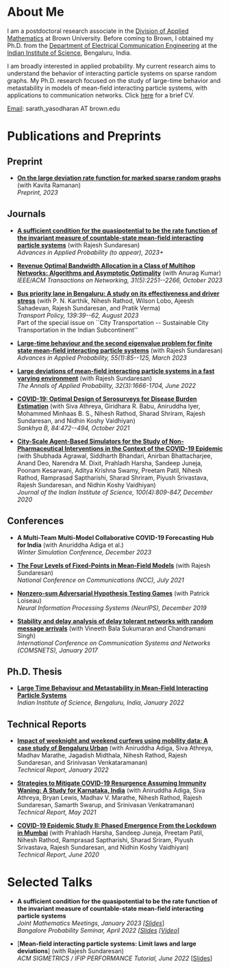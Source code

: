 
# About Me

I am a postdoctoral research associate in the [Division of Applied Mathematics](https://appliedmath.brown.edu/) at Brown University. Before coming to Brown, I obtained my Ph.D. from the [Department of Electrical Communication Engineering](https://ece.iisc.ac.in/) at the [Indian Institute of Science](https://iisc.ac.in/), Bengaluru, India.

I am broadly interested in applied probability. My current research aims to understand the behavior of interacting particle systems on sparse random graphs. My Ph.D. research focused on the study of large-time behavior and metastability in models of mean-field interacting particle systems, with applications to communication networks. Click [here](./files/CV.pdf) for a brief CV.

[Email](mailto:sarath_yasodharan@brown.edu): sarath_yasodharan AT brown.edu

# Publications and Preprints

## Preprint

* [**On the large deviation rate function for marked sparse random graphs**](https://arxiv.org/pdf/2312.16103.pdf) (with Kavita Ramanan)  
*Preprint, 2023*  

## Journals

* [**A sufficient condition for the quasipotential to be the rate function of the invariant measure of countable-state mean-field interacting particle systems**](https://www.google.com/url?q=https%3A%2F%2Farxiv.org%2Fabs%2F2110.12640&sa=D&sntz=1&usg=AOvVaw0HzHtB4rEMqd1qmDOKAelL) (with Rajesh Sundaresan)  
*Advances in Applied Probability (to appear), 2023+*

* [**Revenue Optimal Bandwidth Allocation in a Class of Multihop Networks: Algorithms and Asymptotic Optimality**](https://ieeexplore.ieee.org/document/10061697) (with Anurag Kumar)  
*IEEE/ACM Transactions on Networking, 31(5):2251--2266, October 2023*

* [**Bus priority lane in Bengaluru: A study on its effectiveness and driver stress**](https://www.sciencedirect.com/science/article/pii/S0967070X2300121X#:~:text=The%20study%20finds%20that%20BPLs,and%20the%20level%20of%20enforcement.) (with P. N. Karthik, Nihesh Rathod, Wilson Lobo, Ajeesh Sahadevan, Rajesh Sundaresan, and Pratik Verma)  
*Transport Policy, 139:39--62, August 2023*  
Part of the special issue on ``City Transportation -- Sustainable City Transportation in the Indian Subcontinent''

* [**Large-time behaviour and the second eigenvalue problem for finite state mean-field interacting particle systems**](https://www.cambridge.org/core/journals/advances-in-applied-probability/article/largetime-behaviour-and-the-second-eigenvalue-problem-for-finitestate-meanfield-interacting-particle-systems/0130B85AD92C6C2DB51F9C1FED5367B7) (with Rajesh Sundaresan)  
*Advances in Applied Probability, 55(1):85--125, March 2023*

* [**Large deviations of mean-field interacting particle systems in a fast varying environment**](https://projecteuclid.org/journals/annals-of-applied-probability/volume-32/issue-3/Large-deviations-of-mean-field-interacting-particle-systems-in-a/10.1214/21-AAP1718.short) (with Rajesh Sundaresan)  
*The Annals of Applied Probability, 32(3):1666-1704, June 2022*

* [**COVID-19: Optimal Design of Serosurveys for Disease Burden Estimation**](https://link.springer.com/article/10.1007/s13571-021-00267-w) (with Siva Athreya, Giridhara R. Babu, Aniruddha Iyer, Mohammed Minhaas B. S., Nihesh Rathod, Sharad Shriram, Rajesh Sundaresan, and Nidhin Koshy Vaidhiyan)  
*Sankhya B, 84:472--494, October 2021*

* [**City-Scale Agent-Based Simulators for the Study of Non-Pharmaceutical Interventions in the Context of the COVID-19 Epidemic**](https://link.springer.com/article/10.1007/s41745-020-00211-3)  (with Shubhada Agrawal, Siddharth Bhandari, Anirban Bhattacharjee, Anand Deo, Narendra M. Dixit, Prahladh Harsha, Sandeep Juneja, Poonam Kesarwani, Aditya Krishna Swamy, Preetam Patil, Nihesh Rathod, Ramprasad Saptharishi, Sharad Shriram, Piyush Srivastava, Rajesh Sundaresan, and Nidhin Koshy Vaidhiyan)  
*Journal of the Indian Institute of Science, 100(4):809-847, December 2020*

## Conferences

* **A Multi-Team Multi-Model Collaborative COVID-19 Forecasting Hub for India** (with Anuriddha Adiga et al.)  
*Winter Simulation Conference, December 2023*

* [**The Four Levels of Fixed-Points in Mean-Field Models**](https://ieeexplore.ieee.org/document/9530179) (with Rajesh Sundaresan)  
*National Conference on Communications (NCC), July 2021*

* [**Nonzero-sum Adversarial Hypothesis Testing Games**](https://papers.nips.cc/paper/2019/hash/f2e84d98d6dc0c7acd56b40509355666-Abstract.html) (with Patrick Loiseau)  
*Neural Information Processing Systems (NeurIPS), December 2019*

* [**Stability and delay analysis of delay tolerant networks with random message arrivals**](https://ieeexplore.ieee.org/document/7945399) (with Vineeth Bala Sukumaran and Chandramani Singh)  
*International Conference on Communication Systems and Networks (COMSNETS), January 2017*

## Ph.D. Thesis

* [**Large Time Behaviour and Metastability in Mean-Field Interacting Particle Systems**](./files/PhDThesis.pdf)  
*Indian Institute of Science, Bengaluru, India, January 2022*

## Technical Reports

* [**Impact of weeknight and weekend curfews using mobility data: A case study of Bengaluru Urban**](https://www.medrxiv.org/content/10.1101/2022.01.26.22269903v1) (with Aniruddha Adiga,  Siva Athreya, Madhav Marathe, Jagadish Midthala, Nihesh Rathod,  Rajesh Sundaresan, and Srinivasan Venkataramanan)  
*Technical Report, January 2022*

* [**Strategies to Mitigate COVID-19 Resurgence Assuming Immunity Waning: A Study for Karnataka, India**](https://www.medrxiv.org/content/10.1101/2021.05.26.21257836v1) (with Aniruddha Adiga, Siva Athreya, Bryan Lewis, Madhav V. Marathe, Nihesh Rathod, Rajesh Sundaresan, Samarth Swarup, and Srinivasan Venkatramanan)  
*Technical Report, May 2021*

* [**COVID-19 Epidemic Study II: Phased Emergence From the Lockdown in Mumbai**](https://arxiv.org/abs/2006.03375) (with Prahladh Harsha, Sandeep Juneja, Preetam Patil, Nihesh Rathod, Ramprasad Saptharishi, Sharad Sriram, Piyush Srivastava, Rajesh Sundaresan, and Nidhin Koshy Vaidhiyan)  
*Technical Report, June 2020*

# Selected Talks



* **A sufficient condition for the quasipotential to be the rate function of the invariant measure of countable-state mean-field interacting particle systems**  
*Joint Mathematics Meetings, January 2023  [[Slides](./files/ResearchPresentations/202301JMM.pdf)*]    
*Bangalore Probability Seminar, April 2022  [[Slides](./files/ResearchPresentations/202204-BPS.pdf)  [[Video](https://youtu.be/bVZm6xmKpKQ?t=1889)*]


* [**Mean-field interacting particle systems: Limit laws and large deviations**] (with Rajesh Sundaresan)  
*ACM SIGMETRICS / IFIP PERFORMANCE Tutorial, June 2022*  [[Slides](./files/ResearchPresentations/202206-SigmetricsTutorial.pdf)]
